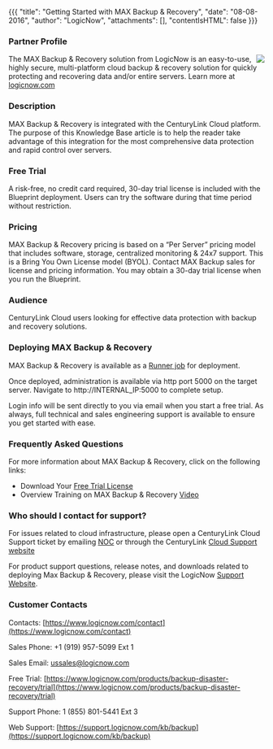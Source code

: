 {{{
  "title": "Getting Started with MAX Backup & Recovery",
  "date": "08-08-2016",
  "author": "LogicNow",
  "attachments": [],
  "contentIsHTML": false
}}}

### Partner Profile

<img src="https://www.logicnow.com/sites/logicnow/files/inline-images/max-backup-disaster-recovery-medium.png" style="border:0;float:right;max-width: 150px;">

The MAX Backup & Recovery solution from LogicNow is an easy-to-use, highly secure, multi-platform cloud backup & recovery solution for quickly protecting and recovering data and/or entire servers. Learn more at [logicnow.com](https://www.logicnow.com/products/backup-disaster-recovery)

### Description

MAX Backup & Recovery is integrated with the CenturyLink Cloud platform. The purpose of this Knowledge Base article is to help the reader take advantage of this integration for the most comprehensive data protection and rapid control over servers.

### Free Trial

A risk-free, no credit card required, 30-day trial license is included with the Blueprint deployment. Users can try the software during that time period without restriction.

### Pricing

MAX Backup & Recovery pricing is based on a “Per Server” pricing model that includes software, storage, centralized monitoring & 24x7 support.  This is a Bring You Own License model (BYOL). Contact MAX Backup sales for license and pricing information. You may obtain a 30-day trial license when you run the Blueprint.

### Audience

CenturyLink Cloud users looking for effective data protection with backup and recovery solutions.

### Deploying MAX Backup & Recovery

MAX Backup & Recovery is available as a [Runner job](https://runner.ctl.io/) for deployment.

Once deployed, administration is available via http port 5000 on the target server. Navigate to http://INTERNAL_IP:5000 to complete setup.

Login info will be sent directly to you via email when you start a free trial. As always, full technical and sales engineering support is available to ensure you get started with ease.

### Frequently Asked Questions

For more information about MAX Backup & Recovery, click on the following links:

- Download Your [Free Trial License](https://www.logicnow.com/products/backup-disaster-recovery/trial)
- Overview Training on MAX Backup & Recovery [Video](https://www.youtube.com/watch?v=It9aJ3nPpH4)

### Who should I contact for support?

For issues related to cloud infrastructure, please open a CenturyLink Cloud Support ticket by emailing [NOC](mailto:noc@ctl.io) or through the CenturyLink [Cloud Support website](https://support.ctl.io/hc/en-us/requests/new)

For product support questions, release notes, and downloads related to deploying Max Backup & Recovery, please visit the LogicNow [Support Website](https://support.logicnow.com/kb/backup).

### Customer Contacts

Contacts: [https://www.logicnow.com/contact](https://www.logicnow.com/contact)

Sales Phone: +1 (919) 957-5099 Ext 1

Sales Email: [ussales@logicnow.com](mailto:ussales@logicnow.com)

Free Trial: [https://www.logicnow.com/products/backup-disaster-recovery/trial](https://www.logicnow.com/products/backup-disaster-recovery/trial)

Support Phone: 1 (855) 801-5441 Ext 3

Web Support: [https://support.logicnow.com/kb/backup](https://support.logicnow.com/kb/backup)

[runner-permalink]: https://runner.ctl.io/product/11b02cd1-c098-4727-b29a-c3202f4fb2c9-logicnow
